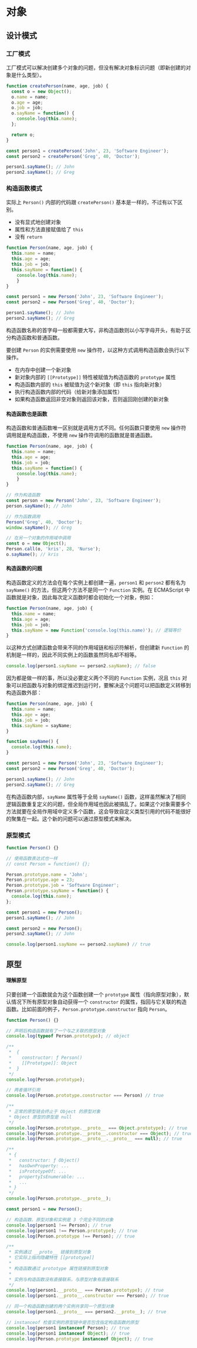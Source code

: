 # 对象

## 设计模式

### 工厂模式

工厂模式可以解决创建多个对象的问题，但没有解决对象标识问题（即新创建的对象是什么类型）。

``` javascript
function createPerson(name, age, job) {
  const o = new Object();	
  o.name = name;
  o.age = age;
  o.job = job;
  o.sayName = function() {
    console.log(this.name);
  };

  return o;
}

const person1 = createPerson('John', 23, 'Software Engineer');
const person2 = createPerson('Greg', 40, 'Doctor');

person1.sayName(); // John
person2.sayName(); // Greg
```

### 构造函数模式

实际上 `Person()` 内部的代码跟 `createPerson()` 基本是一样的，不过有以下区别。

- 没有显式地创建对象
- 属性和方法直接赋值给了 `this`
- 没有 `return`

``` javascript
function Person(name, age, job) {
  this.name = name;
  this.age = age;
  this.job = job;
  this.sayName = function() {
    console.log(this.name);
	}
}

const person1 = new Person('John', 23, 'Software Engineer');
const person2 = new Person('Greg', 40, 'Doctor');

person1.sayName(); // John
person2.sayName(); // Greg
```

构造函数名称的首字母一般都需要大写，非构造函数则以小写字母开头，有助于区分构造函数和普通函数。

要创建 `Person` 的实例需要使用 `new` 操作符，以这种方式调用构造函数会执行以下操作。

- 在内存中创建一个新对象
- 新对象内部的 `[[Prototype]]` 特性被赋值为构造函数的 `prototype` 属性
- 构造函数内部的 `this` 被赋值为这个新对象（即 `this` 指向新对象）
- 执行构造函数内部的代码（给新对象添加属性）
- 如果构造函数返回非空对象则返回该对象，否则返回刚创建的新对象

#### 构造函数也是函数

构造函数和普通函数唯一区别就是调用方式不同。任何函数只要使用 `new` 操作符调用就是构造函数，不使用 `new` 操作符调用的函数就是普通函数。

``` javascript
function Person(name, age, job) {
  this.name = name;
  this.age = age;
  this.job = job;
  this.sayName = function() {
    console.log(this.name);
	}
}

// 作为构造函数
const person = new Person('John', 23, 'Software Engineer');
person.sayName(); // John

// 作为函数调用
Person('Greg', 40, 'Doctor');
window.sayName(); // Greg

// 在另一个对象的作用域中调用
const o = new Object();
Person.call(o, 'kris', 28, 'Nurse');
o.sayName(); // kris
```

#### 构造函数的问题

构造函数定义的方法会在每个实例上都创建一遍，`person1` 和 `person2` 都有名为 `sayName()` 的方法，但这两个方法不是同一个 `Function` 实例。在 ECMAScript 中函数就是对象，因此每次定义函数时都会初始化一个对象，例如：

``` javascript
function Person(name, age, job) {
  this.name = name;
  this.age = age;
  this.job = job;
  this.sayName = new Function('console.log(this.name)'); // 逻辑等价
}
```

以这种方式创建函数会带来不同的作用域链和标识符解析，但创建新 `Function` 的机制是一样的，因此不同实例上的函数虽然同名却不相等。

``` javascript
console.log(person1.sayName == person2.sayName); // false
```

因为都是做一样的事，所以没必要定义两个不同的 `Function` 实例，况且 `this` 对象可以把函数与对象的绑定推迟到运行时，要解决这个问题可以把函数定义转移到构造函数外部：

``` javascript
function Person(name, age, job) {
  this.name = name;
  this.age = age;
  this.job = job;
  this.sayName = sayName;
}

function sayName() {
  console.log(this.name);
}

const person1 = new Person('John', 23, 'Software Engineer');
const person2 = new Person('Greg', 40, 'Doctor');

person1.sayName(); // John
person2.sayName(); // Greg
```

在构造函数内部，`sayName` 属性等于全局 `sayName()` 函数，这样虽然解决了相同逻辑函数重复定义的问题，但全局作用域也因此被搞乱了。如果这个对象需要多个方法就要在全局作用域中定义多个函数，这会导致自定义类型引用的代码不能很好的聚集在一起。这个新的问题可以通过原型模式来解决。

### 原型模式

``` javascript
function Person() {}

// 使用函数表达式也一样
// const Person = function() {};

Person.prototype.name = 'John';
Person.prototype.age = 23;
Person.prototype.job = 'Software Engineer';
Person.prototype.sayName = function() {
  console.log(this.name);
};

const person1 = new Person();
person1.sayName(); // John

const person2 = new Person();
person2.sayName(); // John

console.log(person1.sayName == person2.sayName) // true
```

## 原型

#### 理解原型

只要创建一个函数就会为这个函数创建一个 `prototype` 属性（指向原型对象），默认情况下所有原型对象自动获得一个 `constructor` 的属性，指回与它关联的构造函数。比如前面的例子，`Person.prototype.constructor` 指向 `Person`。

``` javascript
function Person() {}

// 声明后构造函数就有了一个与之关联的原型对象
console.log(typeof Person.prototype); // object

/**
 *  {
 *    constructor: ƒ Person()
 *    [[Prototype]]: Object
 *  }
 */
console.log(Person.prototype);

// 两者循环引用
console.log(Person.prototype.constructor === Person) // true

/**
 * 正常的原型链会终止于 Object 的原型对象
 * Object 原型的原型是 null
 */
console.log(Person.prototype.__proto__ === Object.prototype); // true
console.log(Person.prototype.__proto__.constructor === Object); // true
console.log(Person.prototype.__proto__.__proto__ === null); // true

/**
 * {
 *   constructor: ƒ Object()
 * 	 hasOwnProperty: ...
 *   isPrototypeOf: ...
 *   propertyIsEnumerable: ...
 *   ...
 * }
 */
console.log(Person.prototype.__proto__);

const person1 = new Person();

// 构造函数、原型对象和实例是 3 个完全不同的对象
console.log(person1 !== Person); // true
console.log(person1 !== Person.prototype); // true
console.log(Person.prototype !== Person); // true

/**
 * 实例通过 __proto__ 链接到原型对象
 * 它实际上指向隐藏特性 [[prototype]]
 *
 * 构造函数通过 prototype 属性链接到原型对象
 *
 * 实例与构造函数没有直接联系，与原型对象有直接联系
 */
console.log(person1.__proto__ === Person.prototype); // true
console.log(person1.__proto__.constructor === Person); // true

// 同一个构造函数创建的两个实例共享同一个原型对象
console.log(person1.__proto__ === person2.__proto__); // true

// instanceof 检查实例的原型链中是否包含指定构造函数的原型
console.log(person1 instanceof Person); // true
console.log(person1 instanceof Object); // true
console.log(Person.prototype instanceof Object); // true
```

